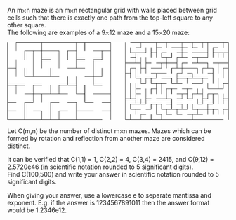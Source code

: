   <p>  An m<img src='images/symbol_times.gif' width='9' height='9' alt='&times;' border='0' style='vertical-align:middle;' />n maze is an m<img src='images/symbol_times.gif' width='9' height='9' alt='&times;' border='0' style='vertical-align:middle;' />n rectangular grid with walls placed between grid cells such that there is exactly one path from the top-left square to any other square. <br />The following are examples of a 9<img src='images/symbol_times.gif' width='9' height='9' alt='&times;' border='0' style='vertical-align:middle;' />12 maze and a 15<img src='images/symbol_times.gif' width='9' height='9' alt='&times;' border='0' style='vertical-align:middle;' />20 maze:  </p>  <p>  <img src=project/images/p_380_mazes.gif />  </p>  <p>  Let C(m,n) be the number of distinct m<img src='images/symbol_times.gif' width='9' height='9' alt='&times;' border='0' style='vertical-align:middle;' />n mazes. Mazes which can be formed by rotation and reflection from another maze are considered distinct.  </p>  <p>  It can be verified that C(1,1) = 1, C(2,2) = 4, C(3,4) = 2415, and C(9,12) = 2.5720e46 (in scientific notation rounded to 5 significant digits).<br />  Find C(100,500) and write your answer in scientific notation rounded to 5 significant digits.  </p>  <p>  When giving your answer, use a lowercase e to separate mantissa and exponent.  E.g. if the answer is 1234567891011 then the answer format would be 1.2346e12.    </p>           